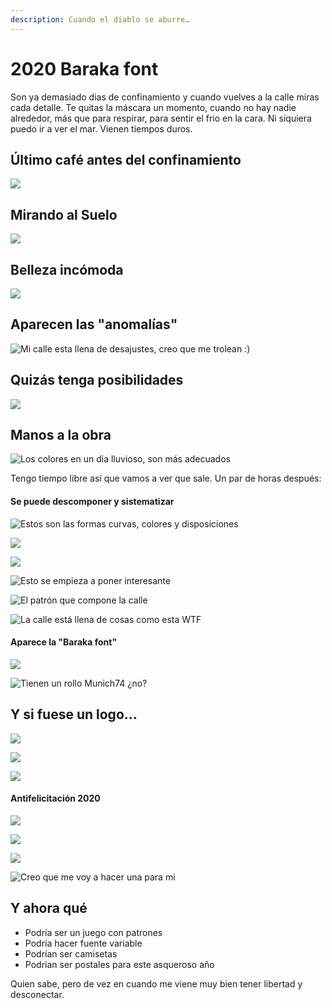 ```yaml
---
description: Cuando el diablo se aburre…
---
```


# 2020 Baraka font

Son ya demasiado dias de confinamiento y cuando vuelves a la calle miras cada detalle. Te quitas la máscara un momento, cuando no hay nadie alrededor, más que para respirar, para sentir el frio en la cara. Ni siquiera puedo ir a ver el mar. Vienen tiempos duros.

## Último café antes del confinamiento

![](../.gitbook/assets/_mg_4950.jpg)

## Mirando al Suelo

![](../.gitbook/assets/_mg_4908.jpg)

## Belleza incómoda

![](../.gitbook/assets/_mg_4931%20%281%29.jpg)

## Aparecen las "anomalías"

![Mi calle esta llena de desajustes, creo que me trolean :\)](../.gitbook/assets/_mg_4920%20%281%29.jpg)

##  Quizás tenga posibilidades

![](../.gitbook/assets/_mg_4949.jpg)

## Manos a la obra

![Los colores en un dia lluvioso, son m&#xE1;s adecuados](../.gitbook/assets/fotos-con-el-movil.png)

Tengo tiempo libre así que vamos a ver que sale. Un par de horas después:

#### Se puede descomponer y sistematizar

![Estos son las formas curvas, colores y disposiciones](../.gitbook/assets/formas-curvas.png)

![](../.gitbook/assets/formas-rectas.png)

![](../.gitbook/assets/colores.png)

![Esto se empieza a poner interesante](../.gitbook/assets/formas-complejas.png)

![El patr&#xF3;n que compone la calle](../.gitbook/assets/calle.png)

![La calle est&#xE1; llena de cosas como esta WTF](../.gitbook/assets/calle-toc.png)

#### Aparece la "Baraka font"

![](../.gitbook/assets/baraka.png)

![Tienen un rollo Munich74 &#xBF;no?](../.gitbook/assets/baraka-numbers.png)

## Y si fuese un logo…

![](../.gitbook/assets/baraka1.png)

![](../.gitbook/assets/baraka2.png)

![](../.gitbook/assets/baraka3.png)

#### Antifelicitación 2020

![](../.gitbook/assets/fuck2020.png)

![](../.gitbook/assets/pikutara2020.png)

![](../.gitbook/assets/puto2020.png)

![Creo que me voy a hacer una para mi](../.gitbook/assets/baraka-shirt.gif)

## Y ahora qué

* Podría ser un juego con patrones
* Podría hacer fuente variable
* Podrían ser camisetas
* Podrían ser postales para este asqueroso año

Quien sabe, pero de vez en cuando me viene muy bien tener libertad y desconectar.


